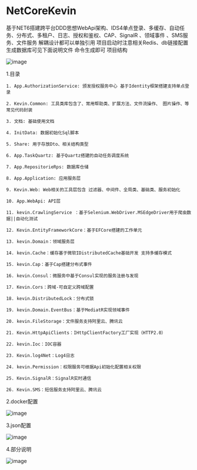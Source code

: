 # NetCoreKevin
基于NET6搭建跨平台DDD思想WebApi架构、IDS4单点登录、多缓存、自动任务、分布式、多租户、日志、授权和鉴权、CAP、SignalR 、领域事件 、SMS服务、文件服务
解耦设计都可以单独引用 项目启动时注意相关Redis、db链接配置  
生成数据库可见下面说明文件 命令生成即可 
项目结构    

![image](https://github.com/junkai-li/NetCoreKevin/assets/57887866/51f7fc5e-4f1b-488e-8ee5-823f2a798a2e)
 
 1.目录 
 
    1. App.AuthorizationService: 颁发授权服务中心 基于Identity框架搭建支持单点登录

    2. Kevin.Common: 工具类库包含了、常用帮助类、扩展方法、文件流操作、 图片操作、等常见代码封装

    3. 文档: 基础使用文档

    4. InitData: 数据初始化Sql脚本

    5. Share: 用于存放Dto、相关结构类型

    6. App.TaskQuartz: 基于Quartz搭建的自动任务调度系统

    7. App.RepositorieRps: 数据库仓储

    8. App.Application: 应用服务层

    9. Kevin.Web: Web相关的工具层包含 过滤器、中间件、全局类、基础类、服务初始化

    10. App.WebApi: API层

    11. kevin.CrawlingService ：基于Selenium.WebDriver.MSEdgeDriver用于爬虫数据||自动化测试

    12. Kevin.EntityFrameworkCore：基于EFCore搭建的工作单元

    13. kevin.Domain：领域服务层

    14. kevin.Cache：缓存基于微软IDistributedCache基础开发 支持多缓存模式

    15. kevin.Cap：基于Cap搭建分布式事件

    16. kevin.Consul：微服务中基于Consul实现的服务注册与发现

    17. Kevin.Cors：跨域-可自定义跨域配置

    18. kevin.DistributedLock：分布式锁

    19. kevin.Domain.EventBus：基于MediatR实现领域事件

    20. kevin.FileStorage：文件服务支持阿里云、腾讯云

    21. Kevin.HttpApiClients：IHttpClientFactory工厂实现（HTTP2.0）

    22. kevin.Ioc：IOC容器

    23. Kevin.log4Net：Log4日志

    24. kevin.Permission：权限服务可根据Api初始化配置相关权限

    25. Kevin.SignalR：SignalR实时通信

    26. Kevin.SMS：短信服务支持阿里云、腾讯云

 2.docker配置  
 
![image](https://user-images.githubusercontent.com/57887866/233823710-e8ad6fe8-5eb8-4fda-b3e1-09c36e508ed0.png)  

 3.json配置  
 
![image](https://user-images.githubusercontent.com/57887866/233823842-2263ff1b-91ec-4f77-8ff3-dca129e01bd7.png)    

 4.部分说明  
 
![image](https://user-images.githubusercontent.com/57887866/233824730-55549181-057c-4298-8601-e9734bf99d0a.png)  
  
  
